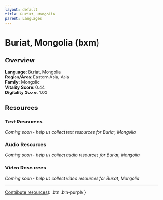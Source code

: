 ```yaml
---
layout: default
title: Buriat, Mongolia
parent: Languages
---
```


# Buriat, Mongolia (bxm)

## Overview

**Language**: Buriat, Mongolia  
**Region/Area**: Eastern Asia, Asia  
**Family**: Mongolic  
**Vitality Score**: 0.44  
**Digitality Score**: 1.03  

## Resources

### Text Resources
*Coming soon - help us collect text resources for Buriat, Mongolia*

### Audio Resources
*Coming soon - help us collect audio resources for Buriat, Mongolia*

### Video Resources
*Coming soon - help us collect video resources for Buriat, Mongolia*

---

[Contribute resources](https://fairtrain.github.io/){: .btn .btn-purple }
